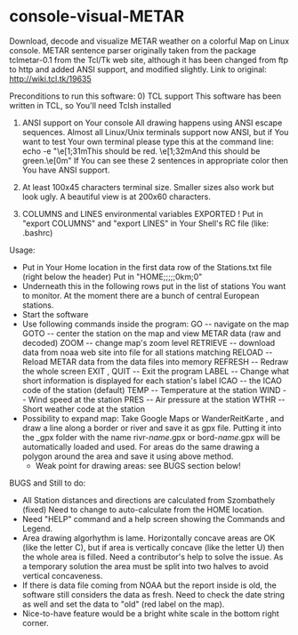 # console-visual-METAR
Download, decode and visualize METAR weather on a colorful Map on Linux console.
METAR sentence parser originally taken from the package tclmetar-0.1 from the Tcl/Tk web site,
 although it has been changed from ftp to http and added ANSI support, and modified slightly.
 Link to original: http://wiki.tcl.tk/19635

Preconditions to run this software:
0) TCL support
   This software has been written in TCL, so You'll need Tclsh installed

1) ANSI support on Your console
   All drawing happens using ANSI escape sequences. Almost all Linux/Unix terminals support now ANSI,
   but if You want to test Your own terminal please type this at the command line:
   echo -e "\e[1;31mThis should be red. \e[1;32mAnd this should be green.\e[0m"
   If You can see these 2 sentences in appropriate color then You have ANSI support.

2) At least 100x45 characters terminal size. Smaller sizes also work but look ugly.
   A beautiful view is at 200x60 characters.

3) COLUMNS and LINES environmental variables EXPORTED !
   Put in "export COLUMNS" and "export LINES" in Your Shell's RC file  (like: .bashrc)


Usage:
* Put in Your Home location in the first data row of the Stations.txt file (right below the header)
  Put in "HOME;<Your city name>;<Latitute>;<Longitude>;<Sea level>;0km;0"
* Underneath this in the following rows put in the list of stations You want to monitor.
  At the moment there are a bunch of central European stations.
* Start the software
* <this will be deleted if help window will be available inside the program>
  Use following commands inside the program:
  GO   <north/south/east/west/up/down/left/right>  -- navigate on the map
  GOTO   <stations's ICAO code>   -- center the station on the map and view METAR data (raw and decoded)
  ZOOM   <in/out>   -- change map's zoom level
  RETRIEVE   <mask>   -- download data from noaa web site into file for all stations matching <mask>
  RELOAD   -- Reload METAR data from the data files into memory
  REFRESH   -- Redraw the whole screen
  EXIT , QUIT   -- Exit the program
  LABEL   -- Change what short information is displayed for each station's label
    ICAO   -- the ICAO code of the station (default)
    TEMP   -- Temperature at the station
    WIND   -- Wind speed at the station
    PRES   -- Air pressure at the station
    WTHR   -- Short weather code at the station
* Possibility to expand map:
  Take Google Maps or WanderReitKarte , and draw a line along a border or river and save it as gpx file.
  Putting it into the _gpx folder with the name rivr-_name_.gpx or bord-_name_.gpx will be automatically loaded and used.
  For areas do the same drawing a polygon around the area and save it using above method.
  * Weak point for drawing areas: see BUGS section below!


BUGS and Still to do:
* All Station distances and directions are calculated from Szombathely (fixed)
  Need to change to auto-calculate from the HOME location.
* Need "HELP" command and a help screen showing the Commands and Legend.
* Area drawing algorhythm is lame. Horizontally concave areas are OK (like the letter C),
  but if area is vertically concave (like the letter U) then the whole area is filled.
  Need a contributor's help to solve the issue.
  As a temporary solution the area must be split into two halves to avoid vertical concaveness.
* If there is data file coming from NOAA but the report inside is old, the software still considers the data as fresh.
  Need to check the date string as well and set the data to "old" (red label on the map).
* Nice-to-have feature would be a bright white scale in the bottom right corner.
